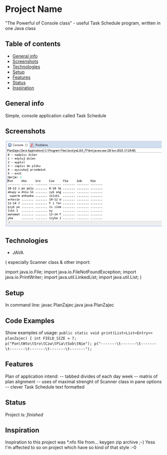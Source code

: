 # Project Name
"The Powerful of Console class" - useful Task Schedule program, written in one Java class

## Table of contents
* [General info](#general-info)
* [Screenshots](#screenshots)
* [Technologies](#technologies)
* [Setup](#setup)
* [Features](#features)
* [Status](#status)
* [Inspiration](#inspiration)

## General info
Simple, console application called Task Schedule

## Screenshots
![Example screenshot](./img/Task_Schedule.png)

## Technologies
* JAVA

(
especially Scanner class & other import:

import java.io.File;
import java.io.FileNotFoundException;
import java.io.PrintWriter;
import java.util.LinkedList;
import java.util.List;
)

## Setup
In command line:
javac PlanZajec.java
java PlanZajec

## Code Examples
Show examples of usage:
`public static void print(List<List<Entry>> planZajec) {
	int FIELD_SIZE = 7;
	p("Pon\tWto\tSro\tCzw\tPia\tSob\tNie");
	p("-------\t-------\t-------\t-------\t-------\t-------\t-------");`

## Features
Plan of application intend:
-- tabbed divides of each day week
-- matrix of plan alignment
-- uses of maximal strenght of Scanner class in pane options
-- clever Task Schedule text formatted

## Status
Project is: _finished_

## Inspiration
Inspiration to this project was *.nfo file from... keygen zip archive ;-) 
Yess I'm affected to so on project which have so kind of that style :-0